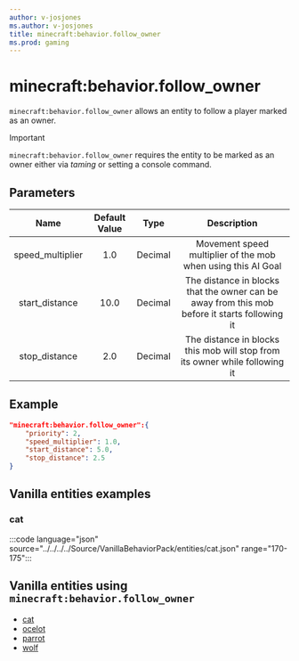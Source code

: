 ```yaml
---
author: v-josjones
ms.author: v-josjones
title: minecraft:behavior.follow_owner
ms.prod: gaming
---
```


# minecraft:behavior.follow_owner

`minecraft:behavior.follow_owner` allows an entity to follow a player marked as an owner.

> [!IMPORTANT]
> `minecraft:behavior.follow_owner` requires the entity to be marked as an owner either via *taming* or setting a console command.

## Parameters

|Name |Default Value  |Type  |Description  |
|:---------:|:---------:|:---------:|:---------:|
|speed_multiplier| 1.0| Decimal| Movement speed multiplier of the mob when using this AI Goal |
|start_distance| 10.0| Decimal| The distance in blocks that the owner can be away from this mob before it starts following it |
|stop_distance| 2.0| Decimal| The distance in blocks this mob will stop from its owner while following it |

## Example

```json
"minecraft:behavior.follow_owner":{
    "priority": 2,
    "speed_multiplier": 1.0,
    "start_distance": 5.0,
    "stop_distance": 2.5
}
```

## Vanilla entities examples

### cat

:::code language="json" source="../../../../Source/VanillaBehaviorPack/entities/cat.json" range="170-175":::

## Vanilla entities using `minecraft:behavior.follow_owner`

- [cat](../../../../Source/VanillaBehaviorPack_Snippets/entities/cat.md)
- [ocelot](../../../../Source/VanillaBehaviorPack_Snippets/entities/ocelot.md)
- [parrot](../../../../Source/VanillaBehaviorPack_Snippets/entities/parrot.md)
- [wolf](../../../../Source/VanillaBehaviorPack_Snippets/entities/wolf.md)
